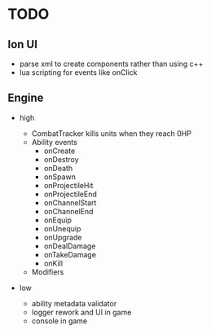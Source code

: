 # TODO

## Ion UI
* parse xml to create components rather than using c++
* lua scripting for events like onClick


## Engine
* high
  * CombatTracker kills units when they reach 0HP
  * Ability events
    * onCreate
    * onDestroy
    * onDeath
    * onSpawn
    * onProjectileHit
    * onProjectileEnd
    * onChannelStart
    * onChannelEnd
    * onEquip
    * onUnequip
    * onUpgrade
    * onDealDamage
    * onTakeDamage
    * onKill
  * Modifiers
    

* low
  * ability metadata validator
  * logger rework and UI in game
  * console in game
